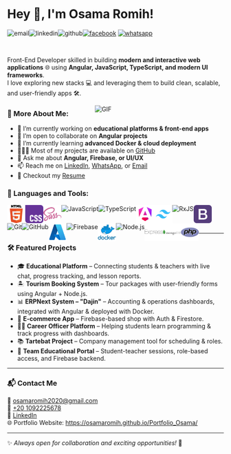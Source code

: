 ## <h1> Hey 👋, I'm Osama Romih! </h1>
<a href='mailto:osamaromih2020@gmail.com'><img align='left' alt="email" src="https://img.shields.io/badge/Email-D14836?style=flat&logo=gmail&logoColor=white" height='18px'/></a>
<a href='https://www.linkedin.com/in/osama-romih-4566b6318/'><img align='left' alt="linkedin" src="https://raw.githubusercontent.com/rahul-jha98/rahul-jha98/561d474902b59c7429ec22bb73e225696c27b202/assets/linkedin.svg" height='18px'/></a>
<a href='https://github.com/OsamaRomih'><img align='left' alt="github" src="https://img.shields.io/badge/GitHub-181717?style=flat&logo=github&logoColor=white" height='18px'/></a>
<a href='https://www.facebook.com/osama.romih.12'><img alt="facebook" src="https://img.shields.io/badge/Facebook-1877F2?style=flat&logo=facebook&logoColor=white" height='18px'/></a>
<a href='https://wa.me/201092225678'><img alt="whatsapp" src="https://img.shields.io/badge/WhatsApp-25D366?style=flat&logo=whatsapp&logoColor=white" height='18px'/></a>

<br/>

Front-End Developer skilled in building **modern and interactive web applications** 🌐 using **Angular, JavaScript, TypeScript, and modern UI frameworks**.  
I love exploring new stacks 💻 and leveraging them to build clean, scalable, and user-friendly apps 🛠️.  

<img align="right" alt="GIF" src="https://raw.githubusercontent.com/rahul-jha98/rahul-jha98/main/techstack.gif"  width="300px"/>



### 🧐 More About Me:

- 🔭 I’m currently working on **educational platforms & front-end apps**  
- 🤝 I’m open to collaborate on **Angular projects**  
- 🌱 I’m currently learning **advanced Docker & cloud deployment**  
- 👨🏻‍💻 Most of my projects are available on [GitHub](https://github.com/OsamaRomih)  
- 💬 Ask me about **Angular, Firebase, or UI/UX**  
- 📫 Reach me on [LinkedIn](https://www.linkedin.com/in/osama-romih-web-developer-4566b6318/), [WhatsApp](https://wa.me/201092225678), or [Email](mailto:osamaromih2020@gmail.com)  
- 📝 Checkout my [Resume](mailto:osamaromih2020@gmail.com)  



### 🔨 Languages and Tools:
<a><img align="left" alt="HTML5" height ="42px" src="https://raw.githubusercontent.com/github/explore/main/topics/html/html.png"></a>
<a><img align="left" alt="CSS3" height ="42px" src="https://raw.githubusercontent.com/github/explore/main/topics/css/css.png"></a>
<a><img align="left" alt="SCSS" height ="42px" src="https://raw.githubusercontent.com/github/explore/main/topics/sass/sass.png"></a>
<a><img align="left" alt="JavaScript" height ="42px" src="https://raw.githubusercontent.com/rahul-jha98/github_readme_icons/main/language_and_tools/square/javascript/javascript.svg"></a>
<a><img align="left" alt="TypeScript" height ="42px" src="https://raw.githubusercontent.com/rahul-jha98/github_readme_icons/main/language_and_tools/square/typescript/typescript.svg"></a>
<a><img align="left" alt="Angular" height ="42px" src="https://raw.githubusercontent.com/github/explore/main/topics/angular/angular.png"></a>
<a><img align="left" alt="Tailwind" height ="42px" src="https://raw.githubusercontent.com/github/explore/main/topics/tailwind/tailwind.png"></a>
<a><img align="left" alt="RxJS" height ="42px" src="https://rxjs.dev/generated/images/marketing/home/Rx_Logo-512-512.png"></a>
<a><img align="left" alt="Bootstrap" height ="42px" src="https://raw.githubusercontent.com/github/explore/main/topics/bootstrap/bootstrap.png"></a>
<a><img align="left" alt="Git" height ="42px" src="https://raw.githubusercontent.com/rahul-jha98/github_readme_icons/main/language_and_tools/square/git-scm/git-scm.svg"></a>
<a><img align="left" alt="GitHub" height ="42px" src="https://github.githubassets.com/images/modules/logos_page/GitHub-Mark.png"></a>
<a><img align="left" alt="Azure" height ="42px" src="https://raw.githubusercontent.com/github/explore/main/topics/azure/azure.png"></a>
<a><img align="left" alt="Firebase" height ="42px" src="https://raw.githubusercontent.com/rahul-jha98/github_readme_icons/main/language_and_tools/square/firebase/firebase.svg"></a>
<a><img align="left" alt="Docker" height ="42px" src="https://raw.githubusercontent.com/github/explore/main/topics/docker/docker.png"></a>
<a><img align="left" alt="Node.js" height ="42px" src="https://raw.githubusercontent.com/rahul-jha98/github_readme_icons/main/language_and_tools/square/node/node.svg"></a>
<a><img align="left" alt="Express" height ="42px" src="https://raw.githubusercontent.com/github/explore/main/topics/express/express.png"></a>
<a><img align="left" alt="MongoDB" height ="42px" src="https://raw.githubusercontent.com/github/explore/main/topics/mongodb/mongodb.png"></a>
<a><img align="left" alt="PHP" height ="42px" src="https://raw.githubusercontent.com/github/explore/main/topics/php/php.png"></a>


<br><br><br>

---

### 🛠️ Featured Projects
- 🎓 **Educational Platform** – Connecting students & teachers with live chat, progress tracking, and lesson reports.  
- 🏝️ **Tourism Booking System** – Tour packages with user-friendly forms using Angular + Node.js.  
- 📊 **ERPNext System – "Dajin"** – Accounting & operations dashboards, integrated with Angular & deployed with Docker.  
- 🛒 **E-commerce App** – Firebase-based shop with Auth & Firestore.  
- 🧑‍💻 **Career Officer Platform** – Helping students learn programming & track progress with dashboards.  
- 📚 **Tartebat Project** – Company management tool for scheduling & roles.  
- 🤝 **Team Educational Portal** – Student-teacher sessions, role-based access, and Firebase backend.  

---

### 📬 Contact Me
📧 [osamaromih2020@gmail.com](mailto:osamaromih2020@gmail.com)  
📱 [+20 1092225678](https://wa.me/201092225678)  
💼 [LinkedIn](https://www.linkedin.com/in/osama-romih-web-developer-4566b6318/)  
🌐 Portfolio Website: https://osamaromih.github.io/Portfolio_Osama/

---

✨ *Always open for collaboration and exciting opportunities!* 🚀
